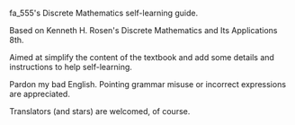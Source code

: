 fa_555's Discrete Mathematics self-learning guide.

Based on Kenneth H. Rosen's Discrete Mathematics and Its Applications 8th.

Aimed at simplify the content of the textbook and add some details and instructions to help self-learning.

Pardon my bad English. Pointing grammar misuse or incorrect expressions are appreciated.

Translators (and stars) are welcomed, of course.

